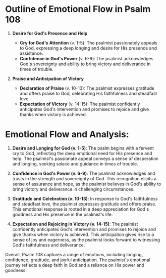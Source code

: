 # Outline of Emotional Flow in Psalm 108

1. **Desire for God's Presence and Help**
   - **Cry for God's Attention** (v. 1-5): The psalmist passionately appeals to God, expressing a deep longing and desire for His presence and assistance.
   - **Confidence in God's Power** (v. 6-9): The psalmist acknowledges God's sovereignty and ability to bring victory and deliverance in times of trouble.

2. **Praise and Anticipation of Victory**
   - **Declaration of Praise** (v. 10-13): The psalmist expresses gratitude and offers praise to God, celebrating His faithfulness and steadfast love.
   - **Expectation of Victory** (v. 14-15): The psalmist confidently anticipates God's intervention and promises to rejoice and give thanks when victory is achieved.

# Emotional Flow and Analysis:

1. **Desire and Longing for God (v. 1-5)**: The psalm begins with a fervent cry to God, reflecting the deep emotional need for His presence and help. The psalmist's passionate appeal conveys a sense of desperation and longing, seeking solace and guidance in times of trouble.

2. **Confidence in God's Power (v. 6-9)**: The psalmist acknowledges and trusts in the strength and sovereignty of God. This recognition elicits a sense of assurance and hope, as the psalmist believes in God's ability to bring victory and deliverance in challenging circumstances.

3. **Gratitude and Celebration (v. 10-13)**: In response to God's faithfulness and steadfast love, the psalmist expresses gratitude and offers praise. This emotional response is rooted in a deep appreciation for God's goodness and His presence in the psalmist's life.

4. **Expectation and Rejoicing in Victory (v. 14-15)**: The psalmist confidently anticipates God's intervention and promises to rejoice and give thanks when victory is achieved. This anticipation gives rise to a sense of joy and eagerness, as the psalmist looks forward to witnessing God's faithfulness and deliverance.

Overall, Psalm 108 captures a range of emotions, including longing, confidence, gratitude, and joyful anticipation. The psalmist's emotional journey reflects a deep faith in God and a reliance on His power and goodness.